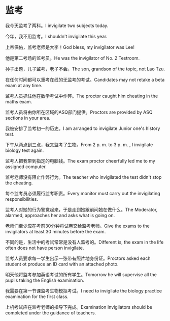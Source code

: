 # 监考

<p><span class="chinese">我今天监考了两科。</span><span class="english">I invigilate two subjects today.</span></p>

<p><span class="chinese">今年，我不用监考。</span><span class="english">I shouldn't invigilate this year.</span></p>

<p><span class="chinese">上帝保佑，监考老师是大李！</span><span class="english">God bless, my invigilator was Lee!</span></p>

<p><span class="chinese">他是第二考场的监考员。</span><span class="english">He was the invigilator of No. 2 Testroom.</span></p>

<p><span class="chinese">孙子出题，儿子监考，老子不会。</span><span class="english">The son, grandson of the topic, not Lao Tzu.</span></p>

<p><span class="chinese">在任何时间都可以重考在线的无监考的考试。</span><span class="english">Candidates may not retake a beta exam at any time.</span></p>

<p><span class="chinese">监考人员抓住他在数学考试中作弊。</span><span class="english">The proctor caught him cheating in the maths exam.</span></p>

<p><span class="chinese">监考人员将由你所在区域的ASQ部门提供。</span><span class="english">Proctors are provided by ASQ sections in your area.</span></p>

<p><span class="chinese">我被安排了监考初一的历史。</span><span class="english">I am arranged to invigilate Junior one's history test.</span></p>

<p><span class="chinese">下午从两点到三点，我又监考了生物。</span><span class="english">From 2 p. m. to 3 p. m. , I invigilate biology test again.</span></p>

<p><span class="chinese">监考人把我带到指定的电脑钱。</span><span class="english">The exam proctor cheerfully led me to my assigned computer.</span></p>

<p><span class="chinese">监考老师没有阻止作弊行为。</span><span class="english">The teacher who invigilated the test didn't stop the cheating.</span></p>

<p><span class="chinese">每个监考员必须履行监考职责。</span><span class="english">Every monitor must carry out the invigilating responsibilities.</span></p>

<p><span class="chinese">监考人对她的行为警觉起来，于是走到她跟前问她在做什么。</span><span class="english">The Moderator, alarmed, approaches her and asks what is going on.</span></p>

<p><span class="chinese">老师们至少应在考前30分钟将试卷交给监考老师。</span><span class="english">Give the exams to the invigilators at least 30 minutes before the exam.</span></p>

<p><span class="chinese">不同的是，生活中的考试常常是没有人监考的。</span><span class="english">Different is, the exam in the life often does not have person invigilate.</span></p>

<p><span class="chinese">监考人员要求每一学生出示一张带有照片地身份证。</span><span class="english">Proctors asked each student ot produce an ID card with an attached photo.</span></p>

<p><span class="chinese">明天他将监考参加英语考试的所有学生。</span><span class="english">Tomorrow he will supervise all the pupils taking the English examination.</span></p>

<p><span class="chinese">我需要在第一节课监考生物模拟考试。</span><span class="english">I need to invigilate the biology practice examination for the first class.</span></p>

<p><span class="chinese">上机考试应在监考老师的指导下完成。</span><span class="english">Examination Invigilators should be completed under the guidance of teachers.</span></p>

